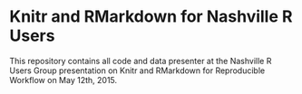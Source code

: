 # Knitr and RMarkdown for Nashville R Users
This repository contains all code and data presenter at the Nashville R Users Group presentation on Knitr and RMarkdown for Reproducible Workflow on May 12th, 2015.
